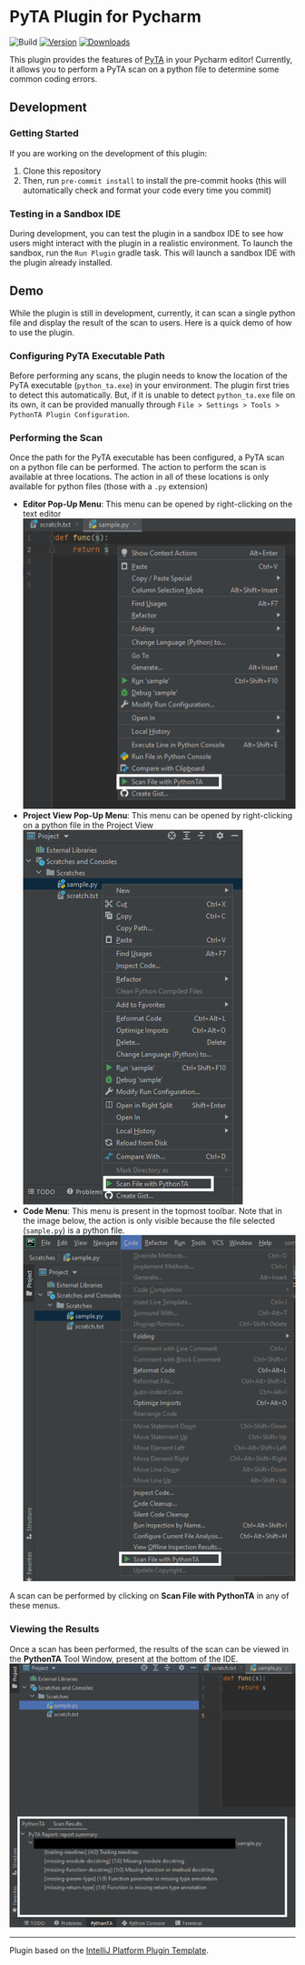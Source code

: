 # PyTA Plugin for Pycharm

![Build](https://github.com/pyta-uoft/pyta-pycharm-plugin/workflows/Build/badge.svg)
[![Version](https://img.shields.io/jetbrains/plugin/v/PLUGIN_ID.svg)](https://plugins.jetbrains.com/plugin/PLUGIN_ID)
[![Downloads](https://img.shields.io/jetbrains/plugin/d/PLUGIN_ID.svg)](https://plugins.jetbrains.com/plugin/PLUGIN_ID)

<!-- Plugin description -->
<!-- This specific section is a source for the [plugin.xml](/src/main/resources/META-INF/plugin.xml) file which will be extracted by the [Gradle](/build.gradle.kts) during the build process. -->
<!-- To keep everything working, do not remove this section. -->

This plugin provides the features of [PyTA](https://github.com/pyta-uoft/pyta) in your Pycharm editor! Currently, it allows you to perform a PyTA scan on a
python file to determine some common coding errors.

<!-- Plugin description end -->
## Development

### Getting Started
If you are working on the development of this plugin:
1. Clone this repository
2. Then, run `pre-commit install` to install the pre-commit hooks (this will automatically check and format your code every time you commit)

### Testing in a Sandbox IDE
During development, you can test the plugin in a sandbox IDE to see how users might interact with the plugin in a realistic environment.
To launch the sandbox, run the `Run Plugin` gradle task. This will launch a sandbox IDE with the plugin already installed.

## Demo
While the plugin is still in development, currently, it can scan a single python file and display the result of the scan to users.
Here is a quick demo of how to use the plugin.

### Configuring PyTA Executable Path
Before performing any scans, the plugin needs to know the location of the PyTA executable (`python_ta.exe`) in your environment. The plugin
first tries to detect this automatically. But, if it is unable to detect `python_ta.exe` file on its own, it can be provided
manually through `File > Settings > Tools > PythonTA Plugin Configuration`.

### Performing the Scan
Once the path for the PyTA executable has been configured, a PyTA scan on a python file can be performed. The action to perform
the scan is available at three locations. The action in all of these locations is only available for python files (those with a `.py` extension)
- **Editor Pop-Up Menu**: This menu can be opened by right-clicking on the text editor ![Editor Popup Menu Action](./src/main/resources/images/readme/editor_popup_action.png?raw=true)
- **Project View Pop-Up Menu**: This menu can be opened by right-clicking on a python file in the Project View ![Project View Popup Menu Action](./src/main/resources/images/readme/project_view_action.png?raw=true)
- **Code Menu**: This menu is present in the topmost toolbar. Note that in the image below, the action is only visible because the file selected (`sample.py`) is a python file.
![Code Menu Action](./src/main/resources/images/readme/code_menu_action.png?raw=true)

A scan can be performed by clicking on **Scan File with PythonTA** in any of these menus.

### Viewing the Results
Once a scan has been performed, the results of the scan can be viewed in the **PythonTA** Tool Window, present at the bottom
of the IDE.  ![Scan Results](./src/main/resources/images/readme/sample_scan_results.png?raw=true)

---
Plugin based on the [IntelliJ Platform Plugin Template][template].

[template]: https://github.com/JetBrains/intellij-platform-plugin-template
